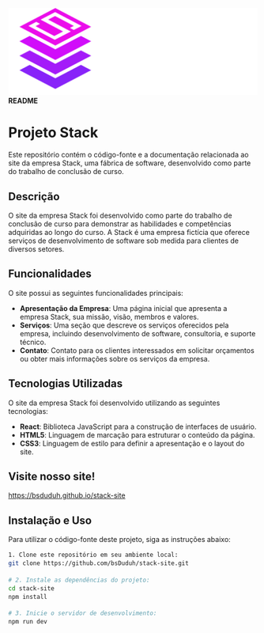![Logo da Empresa](src/assets/logo_escrita.png) </br>
**README**
# Projeto Stack
Este repositório contém o código-fonte e a documentação relacionada ao site da empresa Stack, uma fábrica de software, desenvolvido como parte do trabalho de conclusão de curso.

## Descrição

O site da empresa Stack foi desenvolvido como parte do trabalho de conclusão de curso para demonstrar as habilidades e competências adquiridas ao longo do curso. A Stack é uma empresa fictícia que oferece serviços de desenvolvimento de software sob medida para clientes de diversos setores.

## Funcionalidades

O site possui as seguintes funcionalidades principais:

- **Apresentação da Empresa**: Uma página inicial que apresenta a empresa Stack, sua missão, visão, membros e valores.
- **Serviços**: Uma seção que descreve os serviços oferecidos pela empresa, incluindo desenvolvimento de software, consultoria, e suporte técnico.
- **Contato**: Contato para os clientes interessados em solicitar orçamentos ou obter mais informações sobre os serviços da empresa.

## Tecnologias Utilizadas

O site da empresa Stack foi desenvolvido utilizando as seguintes tecnologias:

- **React**: Biblioteca JavaScript para a construção de interfaces de usuário.
- **HTML5**: Linguagem de marcação para estruturar o conteúdo da página.
- **CSS3**: Linguagem de estilo para definir a apresentação e o layout do site.
  
## Visite nosso site!
  https://bsduduh.github.io/stack-site
  
## Instalação e Uso
Para utilizar o código-fonte deste projeto, siga as instruções abaixo:
```bash
1. Clone este repositório em seu ambiente local:
git clone https://github.com/bsDuduh/stack-site.git

# 2. Instale as dependências do projeto:
cd stack-site
npm install

# 3. Inicie o servidor de desenvolvimento:
npm run dev


